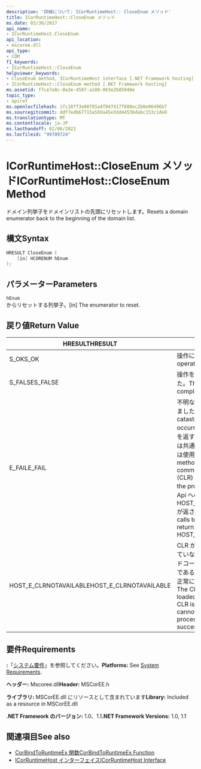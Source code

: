 ```yaml
---
description: '詳細について: ICorRuntimeHost:: CloseEnum メソッド'
title: ICorRuntimeHost::CloseEnum メソッド
ms.date: 03/30/2017
api_name:
- ICorRuntimeHost.CloseEnum
api_location:
- mscoree.dll
api_type:
- COM
f1_keywords:
- ICorRuntimeHost::CloseEnum
helpviewer_keywords:
- CloseEnum method, ICorRuntimeHost interface [.NET Framework hosting]
- ICorRuntimeHost::CloseEnum method [.NET Framework hosting]
ms.assetid: f7ce7e8c-0a3e-4587-a180-063e2b85940e
topic_type:
- apiref
ms.openlocfilehash: 1fc18ff3e00f85a4f047417f880ec2b0e06496b7
ms.sourcegitcommit: ddf7edb67715a5b9a45e3dd44536dabc153c1de0
ms.translationtype: MT
ms.contentlocale: ja-JP
ms.lasthandoff: 02/06/2021
ms.locfileid: "99789724"
---
```

# <a name="icorruntimehostcloseenum-method"></a><span data-ttu-id="4525e-103">ICorRuntimeHost::CloseEnum メソッド</span><span class="sxs-lookup"><span data-stu-id="4525e-103">ICorRuntimeHost::CloseEnum Method</span></span>

<span data-ttu-id="4525e-104">ドメイン列挙子をドメインリストの先頭にリセットします。</span><span class="sxs-lookup"><span data-stu-id="4525e-104">Resets a domain enumerator back to the beginning of the domain list.</span></span>  
  
## <a name="syntax"></a><span data-ttu-id="4525e-105">構文</span><span class="sxs-lookup"><span data-stu-id="4525e-105">Syntax</span></span>  
  
```cpp  
HRESULT CloseEnum (  
    [in] HCORENUM hEnum  
);  
```  
  
## <a name="parameters"></a><span data-ttu-id="4525e-106">パラメーター</span><span class="sxs-lookup"><span data-stu-id="4525e-106">Parameters</span></span>  

 `hEnum`  
 <span data-ttu-id="4525e-107">からリセットする列挙子。</span><span class="sxs-lookup"><span data-stu-id="4525e-107">[in] The enumerator to reset.</span></span>  
  
## <a name="return-value"></a><span data-ttu-id="4525e-108">戻り値</span><span class="sxs-lookup"><span data-stu-id="4525e-108">Return Value</span></span>  
  
|<span data-ttu-id="4525e-109">HRESULT</span><span class="sxs-lookup"><span data-stu-id="4525e-109">HRESULT</span></span>|<span data-ttu-id="4525e-110">説明</span><span class="sxs-lookup"><span data-stu-id="4525e-110">Description</span></span>|  
|-------------|-----------------|  
|<span data-ttu-id="4525e-111">S_OK</span><span class="sxs-lookup"><span data-stu-id="4525e-111">S_OK</span></span>|<span data-ttu-id="4525e-112">操作に成功しました。</span><span class="sxs-lookup"><span data-stu-id="4525e-112">The operation was successful.</span></span>|  
|<span data-ttu-id="4525e-113">S_FALSE</span><span class="sxs-lookup"><span data-stu-id="4525e-113">S_FALSE</span></span>|<span data-ttu-id="4525e-114">操作を完了できませんでした。</span><span class="sxs-lookup"><span data-stu-id="4525e-114">The operation failed to complete.</span></span>|  
|<span data-ttu-id="4525e-115">E_FAIL</span><span class="sxs-lookup"><span data-stu-id="4525e-115">E_FAIL</span></span>|<span data-ttu-id="4525e-116">不明な重大なエラーが発生しました。</span><span class="sxs-lookup"><span data-stu-id="4525e-116">An unknown, catastrophic failure occurred.</span></span> <span data-ttu-id="4525e-117">メソッドが E_FAIL を返す場合、このプロセスでは共通言語ランタイム (CLR) は使用できなくなります。</span><span class="sxs-lookup"><span data-stu-id="4525e-117">If a method returns E_FAIL, the common language runtime (CLR) is no longer usable in the process.</span></span> <span data-ttu-id="4525e-118">後続のホスト Api への呼び出しでは HOST_E_CLRNOTAVAILABLE が返されます。</span><span class="sxs-lookup"><span data-stu-id="4525e-118">Subsequent calls to any hosting APIs return HOST_E_CLRNOTAVAILABLE.</span></span>|  
|<span data-ttu-id="4525e-119">HOST_E_CLRNOTAVAILABLE</span><span class="sxs-lookup"><span data-stu-id="4525e-119">HOST_E_CLRNOTAVAILABLE</span></span>|<span data-ttu-id="4525e-120">CLR がプロセスに読み込まれていないか、CLR がマネージドコードを実行できない状態であるか、または呼び出しが正常に処理されていません。</span><span class="sxs-lookup"><span data-stu-id="4525e-120">The CLR has not been loaded into a process, or the CLR is in a state in which it cannot run managed code or process the call successfully.</span></span>|  
  
## <a name="requirements"></a><span data-ttu-id="4525e-121">要件</span><span class="sxs-lookup"><span data-stu-id="4525e-121">Requirements</span></span>  

 <span data-ttu-id="4525e-122">**:**「[システム要件](../../get-started/system-requirements.md)」を参照してください。</span><span class="sxs-lookup"><span data-stu-id="4525e-122">**Platforms:** See [System Requirements](../../get-started/system-requirements.md).</span></span>  
  
 <span data-ttu-id="4525e-123">**ヘッダー:** Mscoree.dll</span><span class="sxs-lookup"><span data-stu-id="4525e-123">**Header:** MSCorEE.h</span></span>  
  
 <span data-ttu-id="4525e-124">**ライブラリ:** MSCorEE.dll にリソースとして含まれています</span><span class="sxs-lookup"><span data-stu-id="4525e-124">**Library:** Included as a resource in MSCorEE.dll</span></span>  
  
 <span data-ttu-id="4525e-125">**.NET Framework のバージョン:** 1.0、1.1</span><span class="sxs-lookup"><span data-stu-id="4525e-125">**.NET Framework Versions:** 1.0, 1.1</span></span>  
  
## <a name="see-also"></a><span data-ttu-id="4525e-126">関連項目</span><span class="sxs-lookup"><span data-stu-id="4525e-126">See also</span></span>

- [<span data-ttu-id="4525e-127">CorBindToRuntimeEx 関数</span><span class="sxs-lookup"><span data-stu-id="4525e-127">CorBindToRuntimeEx Function</span></span>](corbindtoruntimeex-function.md)
- [<span data-ttu-id="4525e-128">ICorRuntimeHost インターフェイス</span><span class="sxs-lookup"><span data-stu-id="4525e-128">ICorRuntimeHost Interface</span></span>](icorruntimehost-interface.md)
